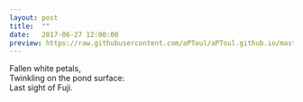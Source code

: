 ```yaml
---
layout: post
title:  ""
date:   2017-06-27 12:00:00
preview: https://raw.githubusercontent.com/aPToul/aPToul.github.io/master/_images/twinkling-pond.jpg
---
```


Fallen white petals,  
Twinkling on the pond surface:  
Last sight of Fuji.


